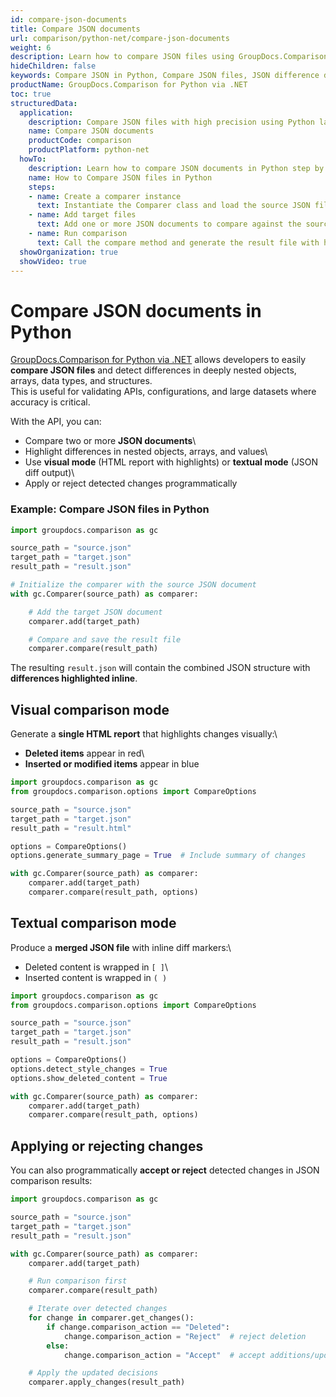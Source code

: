 ```yaml
---
id: compare-json-documents
title: Compare JSON documents
url: comparison/python-net/compare-json-documents
weight: 6
description: Learn how to compare JSON files using GroupDocs.Comparison for Python via .NET. Detect differences in nested JSON objects,  arrays, and data types with visual and textual comparison modes.
hideChildren: false
keywords: Compare JSON in Python, Compare JSON files, JSON difference detection, GroupDocs.Comparison for Python via .NET, JSON comparison API
productName: GroupDocs.Comparison for Python via .NET
toc: true
structuredData:
  application:
    description: Compare JSON files with high precision using Python language and GroupDocs.Comparison for Python via .NET
    name: Compare JSON documents
    productCode: comparison
    productPlatform: python-net
  howTo:
    description: Learn how to compare JSON documents in Python step by step
    name: How to Compare JSON files in Python
    steps:
    - name: Create a comparer instance
      text: Instantiate the Comparer class and load the source JSON file.
    - name: Add target files
      text: Add one or more JSON documents to compare against the source.
    - name: Run comparison
      text: Call the compare method and generate the result file with highlighted differences.
  showOrganization: true
  showVideo: true
---
```


# Compare JSON documents in Python

[GroupDocs.Comparison for Python via .NET](https://products.groupdocs.com/comparison/python-net) allows developers to easily **compare JSON files** and detect differences in deeply nested objects, arrays, data types, and structures.\
This is useful for validating APIs, configurations, and large datasets where accuracy is critical.

With the API, you can:

-   Compare two or more **JSON documents**\
-   Highlight differences in nested objects, arrays, and values\
-   Use **visual mode** (HTML report with highlights) or **textual mode** (JSON diff output)\
-   Apply or reject detected changes programmatically

### Example: Compare JSON files in Python

```python
import groupdocs.comparison as gc

source_path = "source.json"
target_path = "target.json"
result_path = "result.json"

# Initialize the comparer with the source JSON document
with gc.Comparer(source_path) as comparer:

    # Add the target JSON document
    comparer.add(target_path)

    # Compare and save the result file
    comparer.compare(result_path)
```

The resulting `result.json` will contain the combined JSON structure with **differences highlighted inline**.

## Visual comparison mode

Generate a **single HTML report** that highlights changes visually:\
- **Deleted items** appear in red\
- **Inserted or modified items** appear in blue

```python
import groupdocs.comparison as gc
from groupdocs.comparison.options import CompareOptions

source_path = "source.json"
target_path = "target.json"
result_path = "result.html"

options = CompareOptions()
options.generate_summary_page = True  # Include summary of changes

with gc.Comparer(source_path) as comparer:
    comparer.add(target_path)
    comparer.compare(result_path, options)
```

## Textual comparison mode

Produce a **merged JSON file** with inline diff markers:\
- Deleted content is wrapped in `[ ]`\
- Inserted content is wrapped in `( )`

```python
import groupdocs.comparison as gc
from groupdocs.comparison.options import CompareOptions

source_path = "source.json"
target_path = "target.json"
result_path = "result.json"

options = CompareOptions()
options.detect_style_changes = True
options.show_deleted_content = True

with gc.Comparer(source_path) as comparer:
    comparer.add(target_path)
    comparer.compare(result_path, options)
```

## Applying or rejecting changes

You can also programmatically **accept or reject** detected changes in
JSON comparison results:

```python
import groupdocs.comparison as gc

source_path = "source.json"
target_path = "target.json"
result_path = "result.json"

with gc.Comparer(source_path) as comparer:
    comparer.add(target_path)

    # Run comparison first
    comparer.compare(result_path)

    # Iterate over detected changes
    for change in comparer.get_changes():
        if change.comparison_action == "Deleted":
            change.comparison_action = "Reject"  # reject deletion
        else:
            change.comparison_action = "Accept"  # accept additions/updates

    # Apply the updated decisions
    comparer.apply_changes(result_path)
```
